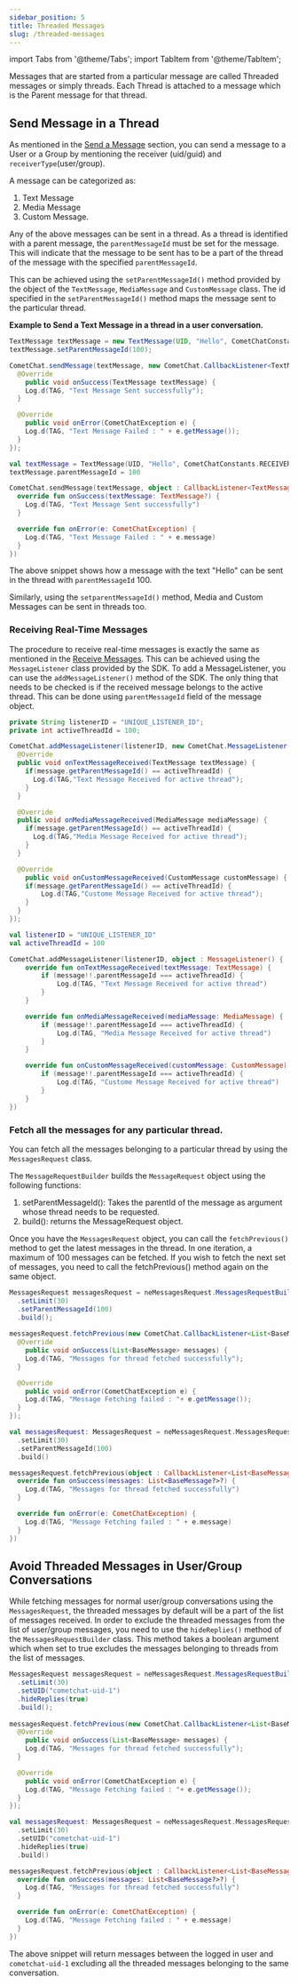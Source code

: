 ```yaml
---
sidebar_position: 5
title: Threaded Messages
slug: /threaded-messages
---
```


import Tabs from '@theme/Tabs';
import TabItem from '@theme/TabItem';


Messages that are started from a particular message are called Threaded messages or simply threads.
Each Thread is attached to a message which is the Parent message for that thread.

## Send Message in a Thread

As mentioned in the [Send a Message](send-message) section, you can send a message to a User or a Group by mentioning the receiver (uid/guid) and  `receiverType`(user/group).

A message can be categorized as:

1. Text Message
2. Media Message
3. Custom Message.

Any of the above messages can be sent in a thread. As a thread is identified with a parent message, the `parentMessageId` must be set for the message. This will indicate that the message to be sent has to be a part of the thread of the message with the specified `parentMessageId`.

This can be achieved using the `setParentMessageId()` method provided by the object of the `TextMessage`, `MediaMessage` and `CustomMessage` class. The id specified in the `setParentMessageId()` method maps the message sent to the particular thread.

**Example to Send a Text Message in a thread in a user conversation.**

<Tabs>
<TabItem value="Java" label="Java">

  ```java
  TextMessage textMessage = new TextMessage(UID, "Hello", CometChatConstants.RECEIVER_TYPE_USER);
  textMessage.setParentMessageId(100);

  CometChat.sendMessage(textMessage, new CometChat.CallbackListener<TextMessage>() {
    @Override
      public void onSuccess(TextMessage textMessage) {
      Log.d(TAG, "Text Message Sent successfully");
    }

    @Override
      public void onError(CometChatException e) {
      Log.d(TAG, "Text Message Failed : " + e.getMessage());
    }
  }); 
  ```
</TabItem>
<TabItem value="Kotlin" label="Kotlin">

  ```kotlin
  val textMessage = TextMessage(UID, "Hello", CometChatConstants.RECEIVER_TYPE_USER)
  textMessage.parentMessageId = 100

  CometChat.sendMessage(textMessage, object : CallbackListener<TextMessage?>() {
    override fun onSuccess(textMessage: TextMessage?) {
      Log.d(TAG, "Text Message Sent successfully")
    }

    override fun onError(e: CometChatException) {
      Log.d(TAG, "Text Message Failed : " + e.message)
    }
  })
  ```
</TabItem>
</Tabs>


The above snippet shows how a message with the text "Hello" can be sent in the thread with `parentMessageId` 100.

Similarly, using the `setparentMessageId()` method, Media and Custom Messages can be sent in threads too.

### Receiving Real-Time Messages

The procedure to receive real-time messages is exactly the same as mentioned in the [Receive Messages](receive-messages). This can be achieved using the `MessageListener` class provided by the SDK.
To add a MessageListener, you can use the `addMessageListener()` method of the SDK.
The only thing that needs to be checked is if the received message belongs to the active thread. This can be done using `parentMessageId` field of the message object.

<Tabs>
<TabItem value="Java" label="Java">

  ```java
  private String listenerID = "UNIQUE_LISTENER_ID";
  private int activeThreadId = 100;

  CometChat.addMessageListener(listenerID, new CometChat.MessageListener() {
    @Override
    public void onTextMessageReceived(TextMessage textMessage) {
      if(message.getParentMessageId() == activeThreadId) {
        Log.d(TAG,"Text Message Received for active thread");
      }
    }

    @Override
    public void onMediaMessageReceived(MediaMessage mediaMessage) {
      if(message.getParentMessageId() == activeThreadId) {
        Log.d(TAG,"Media Message Received for active thread");
      }
    }

    @Override
      public void onCustomMessageReceived(CustomMessage customMessage) {
      if(message.getParentMessageId() == activeThreadId) {
          Log.d(TAG,"Custome Message Received for active thread");
      }
    }
  });
  ```
</TabItem>
<TabItem value="Kotlin" label="Kotlin">

  ```kotlin
  val listenerID = "UNIQUE_LISTENER_ID"
  val activeThreadId = 100

  CometChat.addMessageListener(listenerID, object : MessageListener() {
      override fun onTextMessageReceived(textMessage: TextMessage) {
          if (message!!.parentMessageId === activeThreadId) {
              Log.d(TAG, "Text Message Received for active thread")
          }
      }

      override fun onMediaMessageReceived(mediaMessage: MediaMessage) {
          if (message!!.parentMessageId === activeThreadId) {
              Log.d(TAG, "Media Message Received for active thread")
          }
      }

      override fun onCustomMessageReceived(customMessage: CustomMessage) {
          if (message!!.parentMessageId === activeThreadId) {
              Log.d(TAG, "Custome Message Received for active thread")
          }
      }
  })
  ```
</TabItem>
</Tabs>


### Fetch all the messages for any particular thread.

You can fetch all the messages belonging to a particular thread by using the `MessagesRequest` class.

The `MessageRequestBuilder` builds the `MessageRequest` object using the following functions:

1. setParentMessageId(): Takes the parentId of the message as argument whose thread needs to be requested.
2. build(): returns the MessageRequest object.

Once you have the  `MessagesRequest` object, you can call the `fetchPrevious()` method to get the latest messages in the thread. In one iteration, a maximum of 100 messages can be fetched. If you wish to fetch the next set of messages, you need to call the fetchPrevious() method again on the same object.

<Tabs>
<TabItem value="Java" label="Java">

  ```java
  MessagesRequest messagesRequest = neMessagesRequest.MessagesRequestBuilder()
    .setLimit(30)
    .setParentMessageId(100)
    .build();
        
  messagesRequest.fetchPrevious(new CometChat.CallbackListener<List<BaseMessage>>() {
    @Override
      public void onSuccess(List<BaseMessage> messages) {
      Log.d(TAG, "Messages for thread fetched successfully");        
    }

    @Override
      public void onError(CometChatException e) {
      Log.d(TAG, "Message Fetching failed : "+ e.getMessage());
    }
  });
  ```
</TabItem>
<TabItem value="Kotlin" label="Kotlin">

  ```kotlin
  val messagesRequest: MessagesRequest = neMessagesRequest.MessagesRequestBuilder()
    .setLimit(30)
    .setParentMessageId(100)
    .build()

  messagesRequest.fetchPrevious(object : CallbackListener<List<BaseMessage?>?>() {
    override fun onSuccess(messages: List<BaseMessage?>?) {
      Log.d(TAG, "Messages for thread fetched successfully")
    }

    override fun onError(e: CometChatException) {
      Log.d(TAG, "Message Fetching failed : " + e.message)
    }
  })
  ```
</TabItem>
</Tabs>



## Avoid Threaded Messages in User/Group Conversations

While fetching messages for normal user/group conversations using the `MessagesRequest`, the threaded messages by default will be a part of the list of messages received. In order to exclude the threaded messages from the list of user/group messages, you need to use the `hideReplies()` method of the `MessagesRequestBuilder` class. This method takes a boolean argument which when set to true excludes the messages belonging to threads from the list of messages.

<Tabs>
<TabItem value="Java" label="Java">

  ```java
  MessagesRequest messagesRequest = neMessagesRequest.MessagesRequestBuilder()
    .setLimit(30)
    .setUID("cometchat-uid-1")
    .hideReplies(true)
    .build();
        
  messagesRequest.fetchPrevious(new CometChat.CallbackListener<List<BaseMessage>>() {
    @Override
      public void onSuccess(List<BaseMessage> messages) {
      Log.d(TAG, "Messages for thread fetched successfully");        
    }

    @Override
      public void onError(CometChatException e) {
      Log.d(TAG, "Message Fetching failed : "+ e.getMessage());
    }
  });
  ```
</TabItem>
<TabItem value="Kotlin" label="Kotlin">

  ```kotlin
  val messagesRequest: MessagesRequest = neMessagesRequest.MessagesRequestBuilder()
    .setLimit(30)
    .setUID("cometchat-uid-1")
    .hideReplies(true)
    .build()

  messagesRequest.fetchPrevious(object : CallbackListener<List<BaseMessage?>?>() {
    override fun onSuccess(messages: List<BaseMessage?>?) {
      Log.d(TAG, "Messages for thread fetched successfully")
    }

    override fun onError(e: CometChatException) {
      Log.d(TAG, "Message Fetching failed : " + e.message)
    }
  }) 
  ```
</TabItem>
</Tabs>


The above snippet will return messages between the logged in user and `cometchat-uid-1` excluding all the threaded messages belonging to the same conversation.